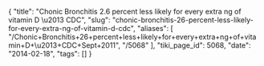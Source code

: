 {
    "title": "Chonic Bronchitis 2.6 percent less likely for every extra ng of vitamin D \u2013 CDC",
    "slug": "chonic-bronchitis-26-percent-less-likely-for-every-extra-ng-of-vitamin-d-cdc",
    "aliases": [
        "/Chonic+Bronchitis+26+percent+less+likely+for+every+extra+ng+of+vitamin+D+\u2013+CDC+Sept+2011",
        "/5068"
    ],
    "tiki_page_id": 5068,
    "date": "2014-02-18",
    "tags": []
}